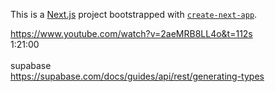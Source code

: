 This is a [Next.js](https://nextjs.org/) project bootstrapped with [`create-next-app`](https://github.com/vercel/next.js/tree/canary/packages/create-next-app).

https://www.youtube.com/watch?v=2aeMRB8LL4o&t=112s
<br />
1:21:00
<br />
<br />
supabase
<br />
https://supabase.com/docs/guides/api/rest/generating-types
<br />
